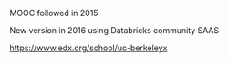 
MOOC followed in 2015

New version in 2016 using Databricks community SAAS

https://www.edx.org/school/uc-berkeleyx
